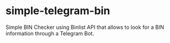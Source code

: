 # simple-telegram-bin
Simple BIN Checker using Binlist API that allows to look  for a BIN information through a Telegram Bot.

